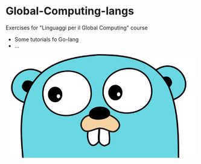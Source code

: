 # Global-Computing-langs
Exercises for "Linguaggi per il Global Computing" course

- Some tutorials fo Go-lang
- ...

![alt text](resources/golang.jpg?raw=true "")
